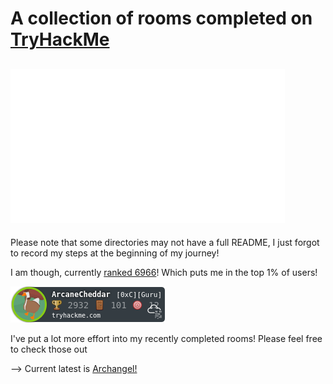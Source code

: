 # A collection of rooms completed on [TryHackMe](https://tryhackme.com)

![logo](./.assets/tryhackme.png)
---

Please note that some directories may not have a full README, I just forgot to record my steps at the beginning of my journey!


I am though, currently [ranked 6966](https://tryhackme.com/p/ArcaneCheddar)! Which puts me in the top 1% of users!

![rank](./.assets/ArcaneCheddar.png)

I've put a lot more effort into my recently completed rooms! Please feel free to check those out

-->  Current latest is [Archangel!](https://github.com/Sma-Das/TryHackMe/tree/main/Archangel)
